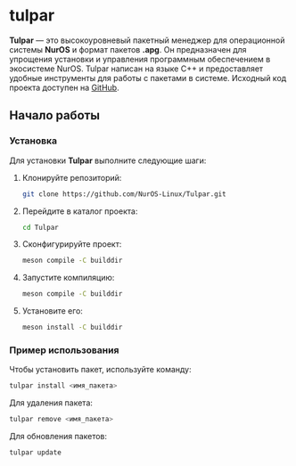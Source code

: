 # tulpar

**Tulpar** — это высокоуровневый пакетный менеджер для операционной системы **NurOS** и формат пакетов **.apg**. Он предназначен для упрощения установки и управления программным обеспечением в экосистеме NurOS. Tulpar написан на языке C++ и предоставляет удобные инструменты для работы с пакетами в системе. Исходный код проекта доступен на [GitHub](https://github.com/NurOS-Linux/Tulpar).


## Начало работы

### Установка

Для установки **Tulpar** выполните следующие шаги:

1.  Клонируйте репозиторий:

    ```bash
    git clone https://github.com/NurOS-Linux/Tulpar.git
    ```
2.  Перейдите в каталог проекта:

    ```bash
    cd Tulpar
    ```
3.  Сконфигурируйте проект:

    ```bash
    meson compile -C builddir
    ```
4.  Запустите компиляцию:

    ```bash
    meson compile -C builddir
    ```
5.  Установите его:
    ```bash
    meson install -C builddir
    ```

### Пример использования

Чтобы установить пакет, используйте команду:

```bash
tulpar install <имя_пакета>
```

Для удаления пакета:

```bash
tulpar remove <имя_пакета>
```

Для обновления пакетов:

```bash
tulpar update
```

